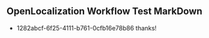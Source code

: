 ## OpenLocalization Workflow Test MarkDown
* 1282abcf-6f25-4111-b761-0cfb16e78b86 thanks!

<!--HONumber=Aug16_HO4-->


